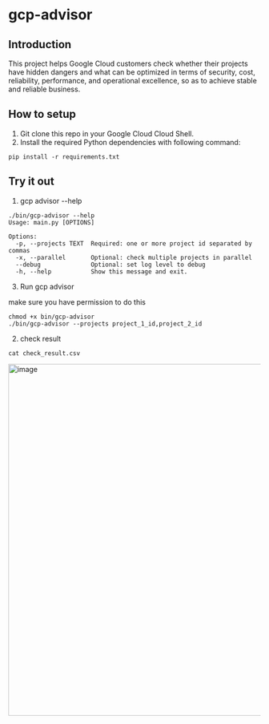 # gcp-advisor

## Introduction
This project helps Google Cloud customers check whether their projects have hidden dangers and what can be optimized in terms of security, cost, reliability, performance, and operational excellence, so as to achieve stable and reliable business.

## How to setup
1. Git clone this repo in your Google Cloud Cloud Shell.
2. Install the required Python dependencies with following command:
```
pip install -r requirements.txt
```

## Try it out
1. gcp advisor --help
```
./bin/gcp-advisor --help         
Usage: main.py [OPTIONS]

Options:
  -p, --projects TEXT  Required: one or more project id separated by commas
  -x, --parallel       Optional: check multiple projects in parallel
  --debug              Optional: set log level to debug
  -h, --help           Show this message and exit.
```
3. Run gcp advisor

make sure you have permission to do this
```
chmod +x bin/gcp-advisor
./bin/gcp-advisor --projects project_1_id,project_2_id
```
2. check result
```
cat check_result.csv
```
<img width="702" alt="image" src="https://github.com/hellof20/gcp-advisor/assets/8756642/cdd1a397-3cac-4498-bb18-d1f546771bf7">
